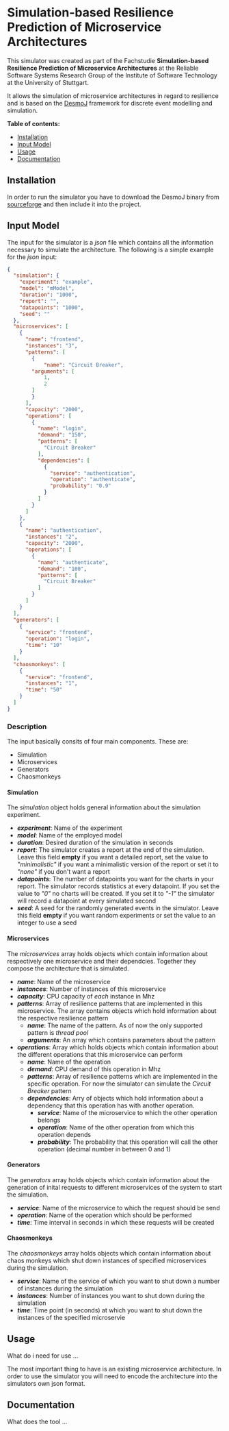 # Simulation-based Resilience Prediction of Microservice Architectures

This simulator was created as part of the Fachstudie __Simulation-based Resilience Prediction of Microservice Architectures__ at the Reliable Software Systems Research Group of the Institute of Software Technology at the University of Stuttgart.

It allows the simulation of microservice architectures in regard to resilience and is based on the [DesmoJ](http://desmoj.sourceforge.net) framework for discrete event modelling and simulation. 

**Table of contents:**
- [Installation](#Installation)
- [Input Model](#Input)
- [Usage](#Sim-Use)
- [Documentation](#Sim-Doc)

## <a name="Installation"></a>Installation

In order to run the simulator you have to download the DesmoJ binary from [sourceforge](http://desmoj.sourceforge.net/download.html) and then include it into the project.

## <a name="Input"></a>Input Model
The input for the simulator is a _json_ file which contains all the information necessary to simulate the architecture.
The following is a simple example for the _json_ input:


```json
{
  "simulation": {
    "experiment": "example",
    "model": "mModel",
    "duration": "1000",
    "report": "",
    "datapoints": "1000",
    "seed": ""
  },
  "microservices": [
    {
      "name": "frontend",
      "instances": "3",
      "patterns": [
      	{
      		"name": "Circuit Breaker",
		"arguments": [
			1,
			2
		]
      	}
      ],
      "capacity": "2000",
      "operations": [
        {
          "name": "login",
          "demand": "150",
          "patterns": [
            "Circuit Breaker"
          ],
          "dependencies": [
            {
              "service": "authentication",
              "operation": "authenticate",
              "probability": "0.9"
            }
          ]
        }
      ]
    },
    {
      "name": "authentication",
      "instances": "2",
      "capacity": "2000",
      "operations": [
        {
          "name": "authenticate",
          "demand": "100",
          "patterns": [
            "Circuit Breaker"
          ]
        }
      ]
    }
  ],
  "generators": [
    {
      "service": "frontend",
      "operation": "login",
      "time": "10"
    }
  ],
  "chaosmonkeys": [
    {
      "service": "frontend",
      "instances": "1",
      "time": "50"
    }
  ]
}
```

### Description
The input basically consits of four main components. These are:
- Simulation
- Microservices
- Generators
- Chaosmonkeys

#### Simulation
The _simulation_ object holds general information about the simulation experiment. 

- ___experiment___: Name of the experiment
- ___model___: Name of the employed model
- ___duration___: Desired duration of the simulation in seconds
- ___report___: The simulator creates a report at the end of the simulation. Leave this field __empty__ if you want a detailed report, set the value to _"minimalistic"_ if you want a minimalistic version of the report or set it to _"none"_ if you don't want a report
- ___datapoints___: The number of datapoints you want for the charts in your report. The simulator records statistics at every datapoint. If you set the value to _"0"_ no charts will be created. If you set it to _"-1"_ the simulator will record a datapoint at every simulated second
- ___seed___: A seed for the randomly generated events in the simulator. Leave this field __empty__ if you want random experiments or set the value to an integer to use a seed

#### Microservices
The _microservices_ array holds objects which contain information about respectively one microservice and their dependcies. Together they compose the architecture that is simulated.

- ___name___: Name of the microservice
- ___instances___: Number of instances of this microservice
- ___capacity___: CPU capacity of _each_ instance in Mhz
- ___patterns___: Array of resilience patterns that are implemented in this microservice. The array contains objects which hold information about the respective resilience pattern
	- ___name___: The name of the pattern. As of now the only supported pattern is _thread pool_
	- ___arguments___: An array which contains parameters about the pattern
- ___operations___: Array which holds objects which contain information about the different operations that this microservice can perform
	- ___name___: Name of the operation
	- ___demand___: CPU demand of this operation in Mhz
	- ___patterns___: Array of resilience patterns which are implemented in the specific operation. For now the simulator can simulate the _Circuit Breaker_ pattern
	- ___dependencies___: Arry of objects which hold information about a dependency that this operation has with another operation.
		- ___service___: Name of the microservice to which the other operation belongs
		- ___operation___: Name of the other operation from which this operation depends
		- ___probability___: The probability that this operation will call the other operation (decimal number in between 0 and 1)
	
#### Generators
The _generators_ array holds objects which contain information about the generation of inital requests to different microservices of the system to start the simulation.

- ___service___: Name of the microservice to which the request should be send
- ___operation___: Name of the operation which should be performed
- ___time___: Time interval in seconds in which these requests will be created	

#### Chaosmonkeys
The _chaosmonkeys_ array holds objects which contain information about chaos monkeys which shut down instances of specified microservices during the simulation.

- ___service___: Name of the service of which you want to shut down a number of instances during the simulation
- ___instances___: Number of instances you want to shut down during the simulation
- ___time___: Time point (in seconds) at which you want to shut down the instances of the specified microservie

      

## <a name="Sim-Use"></a>Usage

What do i need for use ...

The most important thing to have is an existing microservice architecture. In order to use the simulator you will need to encode the architecture into the simulators own json format. 

## <a name="Sim-Doc"></a>Documentation

What does the tool ...
